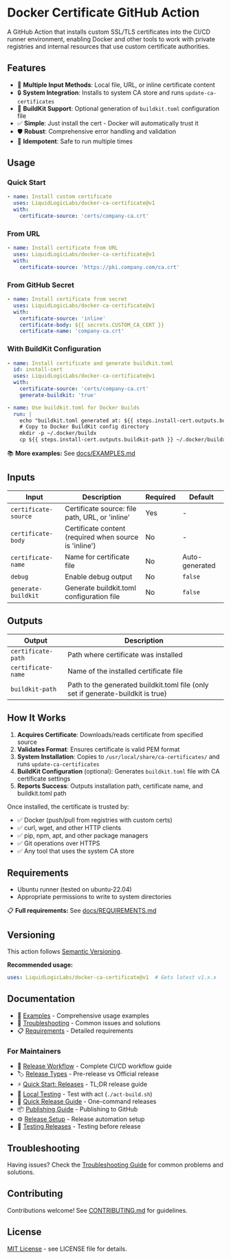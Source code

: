 # Docker Certificate GitHub Action

A GitHub Action that installs custom SSL/TLS certificates into the CI/CD runner environment, enabling Docker and other tools to work with private registries and internal resources that use custom certificate authorities.

## Features

- 📁 **Multiple Input Methods**: Local file, URL, or inline certificate content
- 🔒 **System Integration**: Installs to system CA store and runs `update-ca-certificates`
- 🐳 **BuildKit Support**: Optional generation of `buildkit.toml` configuration file
- ✅ **Simple**: Just install the cert - Docker will automatically trust it
- 🛡️ **Robust**: Comprehensive error handling and validation
- 🔄 **Idempotent**: Safe to run multiple times

## Usage

### Quick Start

```yaml
- name: Install custom certificate
  uses: LiquidLogicLabs/docker-ca-certificate@v1
  with:
    certificate-source: 'certs/company-ca.crt'
```

### From URL

```yaml
- name: Install certificate from URL
  uses: LiquidLogicLabs/docker-ca-certificate@v1
  with:
    certificate-source: 'https://pki.company.com/ca.crt'
```

### From GitHub Secret

```yaml
- name: Install certificate from secret
  uses: LiquidLogicLabs/docker-ca-certificate@v1
  with:
    certificate-source: 'inline'
    certificate-body: ${{ secrets.CUSTOM_CA_CERT }}
    certificate-name: 'company-ca.crt'
```

### With BuildKit Configuration

```yaml
- name: Install certificate and generate buildkit.toml
  id: install-cert
  uses: LiquidLogicLabs/docker-ca-certificate@v1
  with:
    certificate-source: 'certs/company-ca.crt'
    generate-buildkit: 'true'

- name: Use buildkit.toml for Docker builds
  run: |
    echo "buildkit.toml generated at: ${{ steps.install-cert.outputs.buildkit-path }}"
    # Copy to Docker BuildKit config directory
    mkdir -p ~/.docker/buildx
    cp ${{ steps.install-cert.outputs.buildkit-path }} ~/.docker/buildx/config.toml
```

📚 **More examples:** See [docs/EXAMPLES.md](docs/EXAMPLES.md)

## Inputs

| Input | Description | Required | Default |
|-------|-------------|----------|---------|
| `certificate-source` | Certificate source: file path, URL, or 'inline' | Yes | - |
| `certificate-body` | Certificate content (required when source is 'inline') | No | - |
| `certificate-name` | Name for certificate file | No | Auto-generated |
| `debug` | Enable debug output | No | `false` |
| `generate-buildkit` | Generate buildkit.toml configuration file | No | `false` |

## Outputs

| Output | Description |
|--------|-------------|
| `certificate-path` | Path where certificate was installed |
| `certificate-name` | Name of the installed certificate file |
| `buildkit-path` | Path to the generated buildkit.toml file (only set if generate-buildkit is true) |

## How It Works

1. **Acquires Certificate**: Downloads/reads certificate from specified source
2. **Validates Format**: Ensures certificate is valid PEM format
3. **System Installation**: Copies to `/usr/local/share/ca-certificates/` and runs `update-ca-certificates`
4. **BuildKit Configuration** (optional): Generates `buildkit.toml` file with CA certificate settings
5. **Reports Success**: Outputs installation path, certificate name, and buildkit.toml path

Once installed, the certificate is trusted by:
- ✅ Docker (push/pull from registries with custom certs)
- ✅ curl, wget, and other HTTP clients
- ✅ pip, npm, apt, and other package managers
- ✅ Git operations over HTTPS
- ✅ Any tool that uses the system CA store

## Requirements

- Ubuntu runner (tested on ubuntu-22.04)
- Appropriate permissions to write to system directories

📋 **Full requirements:** See [docs/REQUIREMENTS.md](docs/REQUIREMENTS.md)

## Versioning

This action follows [Semantic Versioning](https://semver.org/).

**Recommended usage:**
```yaml
uses: LiquidLogicLabs/docker-ca-certificate@v1  # Gets latest v1.x.x
```

## Documentation

- 📖 [Examples](docs/EXAMPLES.md) - Comprehensive usage examples
- 🔧 [Troubleshooting](docs/TROUBLESHOOTING.md) - Common issues and solutions
- 📋 [Requirements](docs/REQUIREMENTS.md) - Detailed requirements

### For Maintainers

- 🔄 [Release Workflow](docs/RELEASE-WORKFLOW.md) - Complete CI/CD workflow guide
- 🏷️ [Release Types](docs/RELEASE-TYPES.md) - Pre-release vs Official release
- ⚡ [Quick Start: Releases](docs/QUICK-START-RELEASE.md) - TL;DR release guide
- 🧪 [Local Testing](docs/LOCAL-TESTING.md) - Test with act (`./act-build.sh`)
- 🚀 [Quick Release Guide](docs/QUICK-RELEASE.md) - One-command releases
- 📦 [Publishing Guide](docs/PUBLISH.md) - Publishing to GitHub
- ⚙️ [Release Setup](docs/RELEASE-SETUP.md) - Release automation setup
- 🧪 [Testing Releases](docs/TEST-RELEASE.md) - Testing before release

## Troubleshooting

Having issues? Check the [Troubleshooting Guide](docs/TROUBLESHOOTING.md) for common problems and solutions.

## Contributing

Contributions welcome! See [CONTRIBUTING.md](CONTRIBUTING.md) for guidelines.

## License

[MIT License](LICENSE) - see LICENSE file for details.

